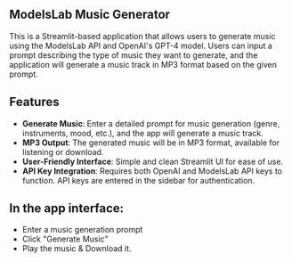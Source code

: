 ## ModelsLab Music Generator

This is a Streamlit-based application that allows users to generate music using the ModelsLab API and OpenAI's GPT-4 model. Users can input a prompt describing the type of music they want to generate, and the application will generate a music track in MP3 format based on the given prompt.

## Features

- **Generate Music**: Enter a detailed prompt for music generation (genre, instruments, mood, etc.), and the app will generate a music track.
- **MP3 Output**: The generated music will be in MP3 format, available for listening or download.
- **User-Friendly Interface**: Simple and clean Streamlit UI for ease of use.
- **API Key Integration**: Requires both OpenAI and ModelsLab API keys to function. API keys are entered in the sidebar for authentication.

## In the app interface:
   - Enter a music generation prompt
   - Click "Generate Music"
   - Play the music & Download it.
